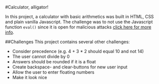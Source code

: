 #Calculator, alligator!

In this project, a calculator with basic arithmetics was built in HTML, CSS and plain vanilla Javascript. The challenge was to not use the Javascript function `eval()` since it is open for malicious attacks [click here for more info](https://developer.mozilla.org/en-US/docs/Web/JavaScript/Reference/Global_Objects/eval#Do_not_ever_use_eval!). 

##Challenges
This project contains several other challenges:
- Consider precedence (e.g. 4 + 3 * 2 should equal 10 and not 14)
- The user cannot divide by 0
- Answers should be rounded if it is a float
- Create backspace- and clear-buttons for new user input
- Allow the user to enter floating numbers 
- Make it look nice



